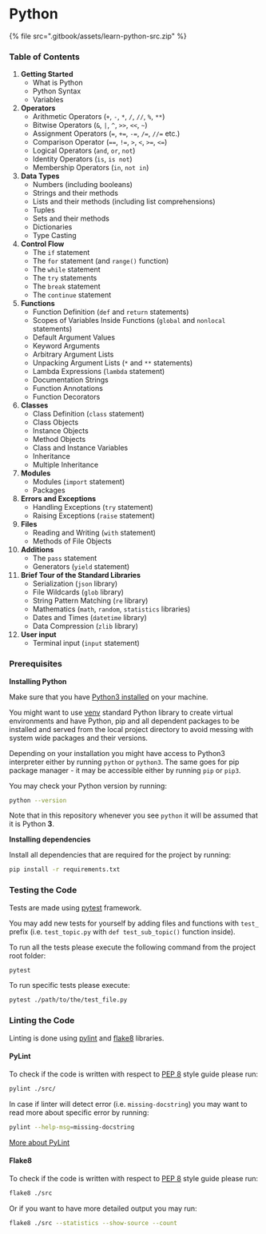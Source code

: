 # Python

{% file src=".gitbook/assets/learn-python-src.zip" %}

### Table of Contents

1. **Getting Started**
   - What is Python
   - Python Syntax
   - Variables
2. **Operators**
   - Arithmetic Operators (`+`, `-`, `*`, `/`, `//`, `%`, `**`)
   - Bitwise Operators (`&`, `|`, `^`, `>>`, `<<`, `~`)
   - Assignment Operators (`=`, `+=`, `-=`, `/=`, `//=` etc.)
   - Comparison Operator (`==`, `!=`, `>`, `<`, `>=`, `<=`)
   - Logical Operators (`and`, `or`, `not`)
   - Identity Operators (`is`, `is not`)
   - Membership Operators (`in`, `not in`)
3. **Data Types**
   - Numbers (including booleans)
   - Strings and their methods
   - Lists and their methods (including list comprehensions)
   - Tuples
   - Sets and their methods
   - Dictionaries
   - Type Casting
4. **Control Flow**
   - The `if` statement
   - The `for` statement (and `range()` function)
   - The `while` statement
   - The `try` statements
   - The `break` statement
   - The `continue` statement
5. **Functions**
   - Function Definition (`def` and `return` statements)
   - Scopes of Variables Inside Functions (`global` and `nonlocal` statements)
   - Default Argument Values
   - Keyword Arguments
   - Arbitrary Argument Lists
   - Unpacking Argument Lists (`*` and `**` statements)
   - Lambda Expressions (`lambda` statement)
   - Documentation Strings
   - Function Annotations
   - Function Decorators
6. **Classes**
   - Class Definition (`class` statement)
   - Class Objects
   - Instance Objects
   - Method Objects
   - Class and Instance Variables
   - Inheritance
   - Multiple Inheritance
7. **Modules**
   - Modules (`import` statement)
   - Packages
8. **Errors and Exceptions**
   - Handling Exceptions (`try` statement)
   - Raising Exceptions (`raise` statement)
9. **Files**
   - Reading and Writing (`with` statement)
   - Methods of File Objects
10. **Additions**
    - The `pass` statement
    - Generators (`yield` statement)
11. **Brief Tour of the Standard Libraries**
    - Serialization (`json` library)
    - File Wildcards (`glob` library)
    - String Pattern Matching (`re` library)
    - Mathematics (`math`, `random`, `statistics` libraries)
    - Dates and Times (`datetime` library)
    - Data Compression (`zlib` library)
12. **User input**
    - Terminal input (`input` statement)

### Prerequisites

**Installing Python**

Make sure that you have [Python3 installed](https://realpython.com/installing-python/) on your machine.

You might want to use [venv](https://docs.python.org/3/library/venv.html) standard Python library to create virtual environments and have Python, pip and all dependent packages to be installed and served from the local project directory to avoid messing with system wide packages and their versions.

Depending on your installation you might have access to Python3 interpreter either by running `python` or `python3`. The same goes for pip package manager - it may be accessible either by running `pip` or `pip3`.

You may check your Python version by running:

```bash
python --version
```

Note that in this repository whenever you see `python` it will be assumed that it is Python **3**.

**Installing dependencies**

Install all dependencies that are required for the project by running:

```bash
pip install -r requirements.txt
```

### Testing the Code

Tests are made using [pytest](https://docs.pytest.org/en/latest/) framework.

You may add new tests for yourself by adding files and functions with `test_` prefix (i.e. `test_topic.py` with `def test_sub_topic()` function inside).

To run all the tests please execute the following command from the project root folder:

```bash
pytest
```

To run specific tests please execute:

```bash
pytest ./path/to/the/test_file.py
```

### Linting the Code

Linting is done using [pylint](http://pylint.pycqa.org) and [flake8](http://flake8.pycqa.org/en/latest/) libraries.

#### PyLint

To check if the code is written with respect to [PEP 8](https://www.python.org/dev/peps/pep-0008/) style guide please run:

```bash
pylint ./src/
```

In case if linter will detect error (i.e. `missing-docstring`) you may want to read more about specific error by running:

```bash
pylint --help-msg=missing-docstring
```

[More about PyLint](http://pylint.pycqa.org)

#### Flake8

To check if the code is written with respect to [PEP 8](https://www.python.org/dev/peps/pep-0008/) style guide please run:

```bash
flake8 ./src
```

Or if you want to have more detailed output you may run:

```bash
flake8 ./src --statistics --show-source --count
```
